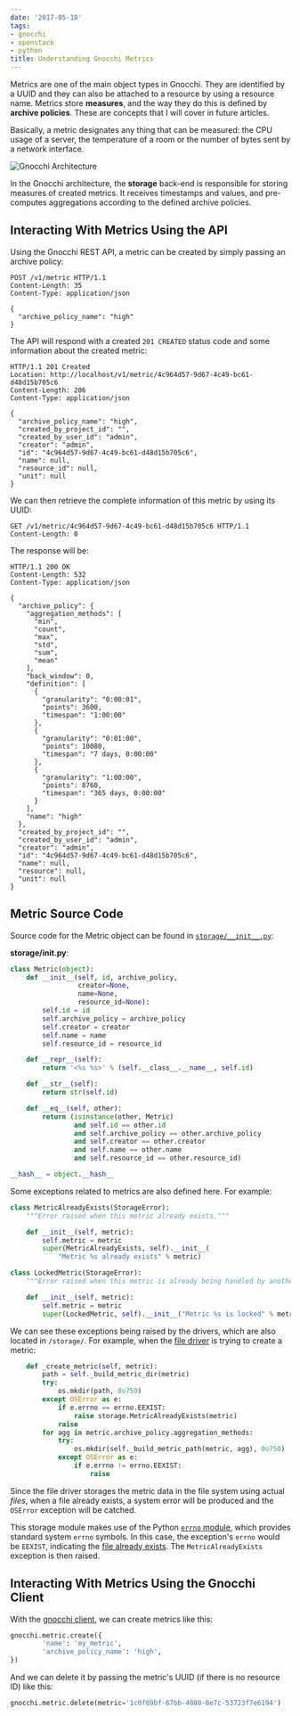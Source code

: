 ```yaml
---
date: '2017-05-18'
tags:
- gnocchi
- openstack
- python
title: Understanding Gnocchi Metrics
---
```


Metrics are one of the main object types in Gnocchi. They are identified by a UUID and they can also be attached to a resource by using a resource name. Metrics store **measures**, and the way they do this is defined by **archive policies**. These are concepts that I will cover in future articles.

Basically, a metric designates any thing that can be measured: the CPU usage of a server, the temperature of a room or the number of bytes sent by a network interface.

![Gnocchi Architecture](http://gnocchi.xyz/_images/architecture.png)

In the Gnocchi architecture, the **storage** back-end is responsible for storing measures of created metrics. It receives timestamps and values, and pre-computes aggregations according to the defined archive policies.

<!--more-->

## Interacting With Metrics Using the API

Using the Gnocchi REST API, a metric can be created by simply passing an archive policy:

```http
POST /v1/metric HTTP/1.1
Content-Length: 35
Content-Type: application/json

{
  "archive_policy_name": "high"
}
```

The API will respond with a created `201 CREATED` status code and some information about the created metric:

```http
HTTP/1.1 201 Created
Location: http://localhost/v1/metric/4c964d57-9d67-4c49-bc61-d48d15b705c6
Content-Length: 206
Content-Type: application/json

{
  "archive_policy_name": "high",
  "created_by_project_id": "",
  "created_by_user_id": "admin",
  "creator": "admin",
  "id": "4c964d57-9d67-4c49-bc61-d48d15b705c6",
  "name": null,
  "resource_id": null,
  "unit": null
}
```

We can then retrieve the complete information of this metric by using its UUID:

```http
GET /v1/metric/4c964d57-9d67-4c49-bc61-d48d15b705c6 HTTP/1.1
Content-Length: 0
```

The response will be:

```http
HTTP/1.1 200 OK
Content-Length: 532
Content-Type: application/json

{
  "archive_policy": {
    "aggregation_methods": [
      "min",
      "count",
      "max",
      "std",
      "sum",
      "mean"
    ],
    "back_window": 0,
    "definition": [
      {
        "granularity": "0:00:01",
        "points": 3600,
        "timespan": "1:00:00"
      },
      {
        "granularity": "0:01:00",
        "points": 10080,
        "timespan": "7 days, 0:00:00"
      },
      {
        "granularity": "1:00:00",
        "points": 8760,
        "timespan": "365 days, 0:00:00"
      }
    ],
    "name": "high"
  },
  "created_by_project_id": "",
  "created_by_user_id": "admin",
  "creator": "admin",
  "id": "4c964d57-9d67-4c49-bc61-d48d15b705c6",
  "name": null,
  "resource": null,
  "unit": null
}
```

## Metric Source Code

Source code for the Metric object can be found in [`storage/__init__.py`](https://github.com/openstack/gnocchi/blob/master/gnocchi/storage/__init__.py):

**storage/__init__.py**:

```python
class Metric(object):
    def __init__(self, id, archive_policy,
                 creator=None,
                 name=None,
                 resource_id=None):
        self.id = id
        self.archive_policy = archive_policy
        self.creator = creator
        self.name = name
        self.resource_id = resource_id

    def __repr__(self):
        return '<%s %s>' % (self.__class__.__name__, self.id)

    def __str__(self):
        return str(self.id)

    def __eq__(self, other):
        return (isinstance(other, Metric)
                and self.id == other.id
                and self.archive_policy == other.archive_policy
                and self.creator == other.creator
                and self.name == other.name
                and self.resource_id == other.resource_id)

__hash__ = object.__hash__
```

Some exceptions related to metrics are also defined here. For example:

```python
class MetricAlreadyExists(StorageError):
    """Error raised when this metric already exists."""

    def __init__(self, metric):
        self.metric = metric
        super(MetricAlreadyExists, self).__init__(
            "Metric %s already exists" % metric)

class LockedMetric(StorageError):
    """Error raised when this metric is already being handled by another."""

    def __init__(self, metric):
        self.metric = metric
        super(LockedMetric, self).__init__("Metric %s is locked" % metric)
```

We can see these exceptions being raised by the drivers, which are also located in `/storage/`. For example, when the [file driver](https://github.com/openstack/gnocchi/blob/master/gnocchi/storage/file.py) is trying to create a metric:

```python
    def _create_metric(self, metric):
        path = self._build_metric_dir(metric)
        try:
            os.mkdir(path, 0o750)
        except OSError as e:
            if e.errno == errno.EEXIST:
                raise storage.MetricAlreadyExists(metric)
            raise
        for agg in metric.archive_policy.aggregation_methods:
            try:
                os.mkdir(self._build_metric_path(metric, agg), 0o750)
            except OSError as e:
                if e.errno != errno.EEXIST:
                    raise
```

Since the file driver storages the metric data in the file system using actual *files*, when a file already exists, a system error will be produced and the `OSError` exception will be catched.

This storage module makes use of the Python [`errno` module](https://docs.python.org/2/library/errno.html), which provides standard system `errno` symbols. In this case, the exception's `errno` would be `EEXIST`, indicating the [file already exists](https://docs.python.org/2/library/errno.html#errno.EEXIST). The `MetricAlreadyExists` exception is then raised.

## Interacting With Metrics Using the Gnocchi Client

With the [gnocchi client](http://gnocchi.xyz/gnocchiclient/index.html), we can create metrics like this:

```python
gnocchi.metric.create({
        'name': 'my_metric',
        'archive_policy_name': 'high',
})
```

And we can delete it by passing the metric's UUID (if there is no resource ID) like this:

```python
gnocchi.metric.delete(metric='1c0f69bf-67bb-4080-8e7c-53723f7e6194')
```